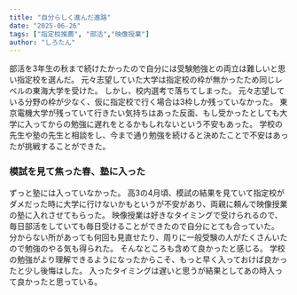 ```yaml
---
title: "自分らしく進んだ進路"
date: "2025-06-26"
tags: ["指定校推薦", "部活","映像授業"]
author: "しろたん"
---
```


部活を3年生の秋まで続けたかったので自分には受験勉強との両立は難しいと思い指定校を選んだ。
元々志望していた大学は指定校の枠が無かったため同じレベルの東海大学を受けた。
しかし、校内選考で落ちてしまった。
元々志望している分野の枠が少なく、仮に指定校で行く場合は3枠しか残っていなかった。
東京電機大学が残っていて行きたい気持ちはあった反面、もし受かったとしても大学に入ってからの勉強に遅れをとるかもしれないという不安もあった。
学校の先生や塾の先生と相談をし、今まで通り勉強を続けると決めたことで不安はあったが挑戦することができた。


### 模試を見て焦った春、塾に入った


ずっと塾には入っていなかった。
高3の4月頃、模試の結果を見ていて指定校がダメだった時に大学に行けないかもというが不安があり、両親に頼んで映像授業の塾に入れさせてもらった。
映像授業は好きなタイミングで受けられるので、毎日部活をしていても毎日受けることができたので自分にとても合っていた。
分からない所があっても何回も見直せたり、周りに一般受験の人がたくさんいたので勉強のやる気も得られた。  そんなところも含めて良かったと感じる。
学校の勉強がより理解できるようになったからこそ、もっと早く入っておけば良かったと少し後悔はした。
入ったタイミングは遅いと思うが結果としてあの時入って良かったと思っている。
